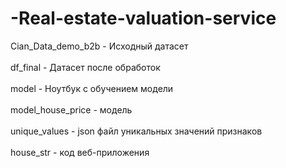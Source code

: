 # -Real-estate-valuation-service

Cian_Data_demo_b2b - Исходный датасет <br/>  
df_final - Датасет после обработок <br/>  
model - Ноутбук с обучением модели <br/>  
model_house_price - модель <br/>  
unique_values - json файл уникальных значений признаков <br/>  
house_str - код веб-приложения <br/>  
